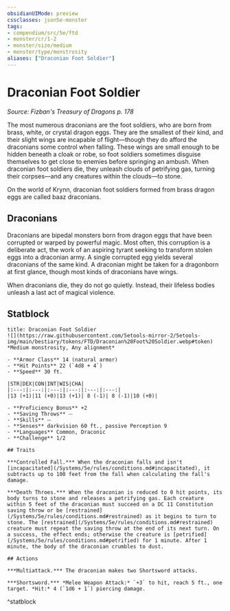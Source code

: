 ```yaml
---
obsidianUIMode: preview
cssclasses: json5e-monster
tags:
- compendium/src/5e/ftd
- monster/cr/1-2
- monster/size/medium
- monster/type/monstrosity
aliases: ["Draconian Foot Soldier"]
---
```

# Draconian Foot Soldier
*Source: Fizban's Treasury of Dragons p. 178*  

The most numerous draconians are the foot soldiers, who are born from brass, white, or crystal dragon eggs. They are the smallest of their kind, and their slight wings are incapable of flight—though they do afford the draconians some control when falling. These wings are small enough to be hidden beneath a cloak or robe, so foot soldiers sometimes disguise themselves to get close to enemies before springing an ambush. When draconian foot soldiers die, they unleash clouds of petrifying gas, turning their corpses—and any creatures within the clouds—to stone.

On the world of Krynn, draconian foot soldiers formed from brass dragon eggs are called baaz draconians.

## Draconians

Draconians are bipedal monsters born from dragon eggs that have been corrupted or warped by powerful magic. Most often, this corruption is a deliberate act, the work of an aspiring tyrant seeking to transform stolen eggs into a draconian army. A single corrupted egg yields several draconians of the same kind. A draconian might be taken for a dragonborn at first glance, though most kinds of draconians have wings.

When draconians die, they do not go quietly. Instead, their lifeless bodies unleash a last act of magical violence.

## Statblock

```ad-statblock
title: Draconian Foot Soldier
![](https://raw.githubusercontent.com/5etools-mirror-2/5etools-img/main/bestiary/tokens/FTD/Draconian%20Foot%20Soldier.webp#token)
*Medium monstrosity, Any alignment*

- **Armor Class** 14 (natural armor)
- **Hit Points** 22 (`4d8 + 4`)
- **Speed** 30 ft.

|STR|DEX|CON|INT|WIS|CHA|
|:---:|:---:|:---:|:---:|:---:|:---:|
|13 (+1)|11 (+0)|13 (+1)| 8 (-1)| 8 (-1)|10 (+0)|

- **Proficiency Bonus** +2
- **Saving Throws** ⏤
- **Skills** ⏤
- **Senses** darkvision 60 ft., passive Perception 9
- **Languages** Common, Draconic
- **Challenge** 1/2

## Traits

***Controlled Fall.*** When the draconian falls and isn't [incapacitated](/Systems/5e/rules/conditions.md#incapacitated), it subtracts up to 100 feet from the fall when calculating the fall's damage.

***Death Throes.*** When the draconian is reduced to 0 hit points, its body turns to stone and releases a petrifying gas. Each creature within 5 feet of the draconian must succeed on a DC 11 Constitution saving throw or be [restrained](/Systems/5e/rules/conditions.md#restrained) as it begins to turn to stone. The [restrained](/Systems/5e/rules/conditions.md#restrained) creature must repeat the saving throw at the end of its next turn. On a success, the effect ends; otherwise the creature is [petrified](/Systems/5e/rules/conditions.md#petrified) for 1 minute. After 1 minute, the body of the draconian crumbles to dust.

## Actions

***Multiattack.*** The draconian makes two Shortsword attacks.

***Shortsword.*** *Melee Weapon Attack:* `+3` to hit, reach 5 ft., one target. *Hit:* 4 (`1d6 + 1`) piercing damage.
```
^statblock